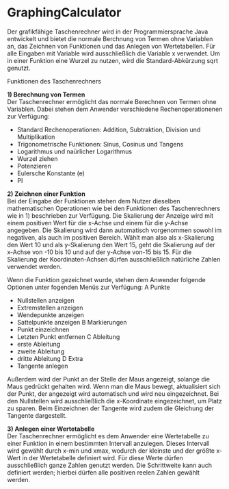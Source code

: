 # GraphingCalculator
Der grafikfähige Taschenrechner wird in der Programmiersprache Java entwickelt und bietet die normale Berchnung 
von Termen ohne Variablen an, das Zeichnen von Funktionen und das Anlegen von Wertetabellen.
Für alle Eingaben mit Variable wird ausschließlich die Variable x verwendet. 
Um in einer Funktion eine Wurzel zu nutzen, wird die Standard-Abkürzung sqrt genutzt.

Funktionen des Taschenrechners 

**1) Berechnung von Termen**  
Der Taschenrechner ermöglicht das normale Berechnen von Termen ohne Variablen. 
Dabei stehen dem Anwender verschiedene Rechenoperationenen zur Verfügung: 
+ Standard Rechenoperationen: Addition, Subtraktion, Division und Multiplikation 
+ Trigonometrische Funktionen: Sinus, Cosinus und Tangens 
+ Logarithmus und naürlicher Logarithmus 
+ Wurzel ziehen 
+ Potenzieren 
+ Eulersche Konstante (e) 
+ PI 

**2) Zeichnen einer Funktion**  
Bei der Eingabe der Funktionen stehen dem Nutzer dieselben mathematischen Operationen wie bei den Funktionen 
des Taschenrechners wie in 1) beschrieben zur Verfügung. 
Die Skalierung der Anzeige wird mit einem positiven Wert für die x-Achse und einem für die y-Achse angegeben.
Die Skalierung wird dann automatisch vorgenommen sowohl im negativen, als auch im positiven Bereich.
Wählt man also als x-Skalierung den Wert 10 und als y-Skalierung den Wert 15, geht die Skalierung auf
der x-Achse von -10 bis 10 und auf der y-Achse von-15 bis 15. 
Für die Skalierung der Koordinaten-Achsen dürfen ausschließlich natürliche Zahlen verwendet werden.

Wenn die Funktion gezeichnet wurde, stehen dem Anwender folgende Optionen unter fogenden Menüs zur Verfügung: 
A Punkte  
+ Nullstellen anzeigen
+ Extremstellen anzeigen
+ Wendepunkte anzeigen 
+ Sattelpunkte anzeigen
B Markierungen  
+ Punkt einzeichnen 
+ Letzten Punkt entfernen 
C Ableitung  
+ erste Ableitung 
+ zweite Ableitung 
+ dritte Ableitung 
D Extra  
+ Tangente anlegen

Außerdem wird der Punkt an der Stelle der Maus angezeigt, solange die Maus gedrückt gehalten wird.
Wenn man die Maus bewegt, aktualisiert sich der Punkt, der angezeigt wird automatisch und wird neu eingezeichnet. 
Bei den Nullstellen wird ausschließlich die x-Koordinate eingezeichnet, um Platz zu sparen. 
Beim Einzeichnen der Tangente wird zudem die Gleichung der Tangente dargestellt. 

**3) Anlegen einer Wertetabelle**  
Der Taschenrechner ermöglicht es dem Anwender eine Wertetabelle zu einer Funktion
in einem bestimmten Intervall anzulegen. Dieses Intervall wird gewählt durch x-min und xmax, wodurch der kleinste
und der größte x-Wert in der Wertetabelle definiert wird. 
Für diese Werte dürfen ausschließlich ganze Zahlen genutzt werden. 
Die Schrittweite kann auch definiert werden; hierbei dürfen alle positiven reelen Zahlen gewählt werden.
